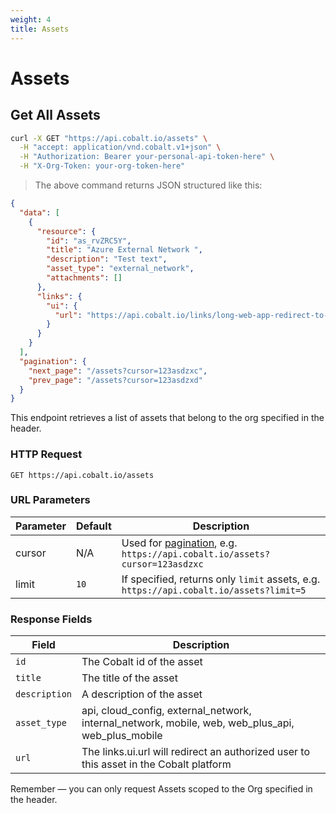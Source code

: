 ```yaml
---
weight: 4
title: Assets
---
```


# Assets

## Get All Assets

```sh
curl -X GET "https://api.cobalt.io/assets" \
  -H "accept: application/vnd.cobalt.v1+json" \
  -H "Authorization: Bearer your-personal-api-token-here" \
  -H "X-Org-Token: your-org-token-here"
```

> The above command returns JSON structured like this:

```json
{
  "data": [
    {
      "resource": {
        "id": "as_rvZRC5Y",
        "title": "Azure External Network ",
        "description": "Test text",
        "asset_type": "external_network",
        "attachments": []
      },
      "links": {
        "ui": {
          "url": "https://api.cobalt.io/links/long-web-app-redirect-to-this-asset"
        }
      }
    }
  ],
  "pagination": {
    "next_page": "/assets?cursor=123asdzxc",
    "prev_page": "/assets?cursor=123asdzxd"
  }
}
```

This endpoint retrieves a list of assets that belong to the org specified in the header.

### HTTP Request

`GET https://api.cobalt.io/assets`

### URL Parameters

Parameter | Default | Description
--------- | ------- | -----------
cursor | N/A | Used for [pagination](#pagination), e.g. `https://api.cobalt.io/assets?cursor=123asdzxc`
limit | `10` | If specified, returns only `limit` assets, e.g. `https://api.cobalt.io/assets?limit=5`

### Response Fields

| Field         | Description                                                                                       |
|---------------|---------------------------------------------------------------------------------------------------|
| `id`          | The Cobalt id of the asset                                                                        |
| `title`       | The title of the asset                                                                            |
| `description` | A description of the asset                                                                        |
| `asset_type`  | api, cloud_config, external_network, internal_network, mobile, web, web_plus_api, web_plus_mobile |
| `url`         | The links.ui.url will redirect an authorized user to this asset in the Cobalt platform            |

<aside class="success">
Remember — you can only request Assets scoped to the Org specified in the header.
</aside>
